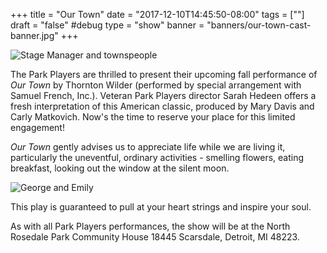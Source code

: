 +++
title = "Our Town"
date = "2017-12-10T14:45:50-08:00"
tags = [""]
draft = "false" #debug
type = "show"
banner = "banners/our-town-cast-banner.jpg"
+++

<!--Add details about the show below.-->
![Stage Manager and townspeople](/images/our-town-actors.jpg)

The Park Players are thrilled to present their upcoming fall performance of *Our Town* by Thornton Wilder (performed by special arrangement with Samuel French, Inc.). Veteran Park Players director Sarah Hedeen offers a fresh interpretation of this American classic, produced by Mary Davis and Carly Matkovich. Now's the time to reserve your place for this limited engagement!

*Our Town* gently advises us to appreciate life while we are living it, particularly the uneventful, ordinary activities - smelling flowers, eating breakfast, looking out the window at the silent moon.

![George and Emily](/images/our-town-george-and-emily.jpg)

This play is guaranteed to pull at your heart strings and inspire your soul.

As with all Park Players performances, the show will be at the North Rosedale Park Community House 18445 Scarsdale, Detroit, MI 48223.
